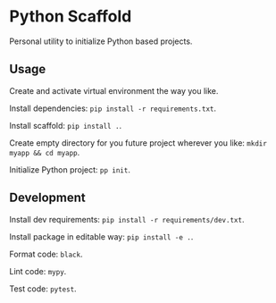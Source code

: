 # Python Scaffold

Personal utility to initialize Python based projects.

## Usage

Create and activate virtual environment the way you like.

Install dependencies: `pip install -r requirements.txt`.

Install scaffold: `pip install .`.

Create empty directory for you future project wherever you like: `mkdir myapp && cd myapp`.

Initialize Python project: `pp init`.

## Development

Install dev requirements: `pip install -r requirements/dev.txt`.

Install package in editable way: `pip install -e .`.

Format code: `black`.

Lint code: `mypy`.

Test code: `pytest`.
